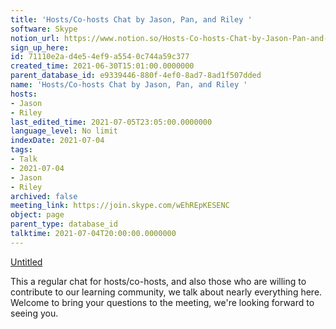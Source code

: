 ```yaml
---
title: 'Hosts/Co-hosts Chat by Jason, Pan, and Riley '
software: Skype
notion_url: https://www.notion.so/Hosts-Co-hosts-Chat-by-Jason-Pan-and-Riley-71110e2ad4e54ef9a5540c744a59c377
sign_up_here: 
id: 71110e2a-d4e5-4ef9-a554-0c744a59c377
created_time: 2021-06-30T15:01:00.0000000
parent_database_id: e9339446-880f-4ef0-8ad7-8ad1f507dded
name: 'Hosts/Co-hosts Chat by Jason, Pan, and Riley '
hosts:
- Jason
- Riley
last_edited_time: 2021-07-05T23:05:00.0000000
language_level: No limit
indexDate: 2021-07-04
tags:
- Talk
- 2021-07-04
- Jason
- Riley
archived: false
meeting_link: https://join.skype.com/wEhREpKESENC
object: page
parent_type: database_id
talktime: 2021-07-04T20:00:00.0000000
---
```




[Untitled](https://www.notion.so/d637a27eb33f44cbb92a56c3359cc567)   

This a regular chat for hosts/co-hosts, and also those who are willing to contribute to our learning community, we talk about nearly everything here. Welcome to bring your questions to the meeting, we're looking forward to seeing you.


